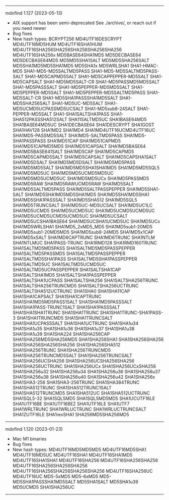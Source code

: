 ------------------------------------------------------------------------------
mdxfind 1.127 (2023-05-13)
- AIX support has been semi-deprecated 
    See ./archive/, or reach out if you need newer
- Bug fixes
- New hash types:
    BCRYPT256
    MD4UTF16DESCRYPT
    MD4UTF16MD5HUM
    MD4UTF16SHA1HUM
    MD4UTF16SHA256SHA256SHA256SHA256SHA256
    MD4UTF16SHA256x
    MD5BASE64SHA1MD5
    MD5DECBASE64
    MD5DECBASE64MD5
    MD5MD5SHA1SALT
    MD5MD5SHA256SALT
    MD5SHA1MD5MD5SHA1MD5
    MD5SHA1x
    MD5WRLSHA1
    SHA1-HMAC-MD5
    SHA1-MD5-MD5SALTMD5PASS
    SHA1-MD5-MD5SALTMD5PASS-SALT
    SHA1-MD5CAPMD5SALT
    SHA1-MD5CAPPEPPER-MD5SALT
    SHA1-MD5CAPSALT
    SHA1-MD5MD5SALT-CR
    SHA1-MD5PASSMD5MD5SALT
    SHA1-MD5PASSSALT
    SHA1-MD5PEPPER-MD5MD5SALT
    SHA1-MD5PEPPER-MD5SALT
    SHA1-MD5PEPPER-MD5SALTMD5PASS
    SHA1-MD5SALT-CR
    SHA1-MD5SHA1PASSSHA1MD5SALT
    SHA1-MD5SHA256SALT
    SHA1-MD5UC-MD5SALT
    SHA1-MD5UCMD5UCPASSMD5UCSALT
    SHA1-MD5sub8-24SALT
    SHA1-PEPPER-MD5SALT
    SHA1-SHA1SALTSHA1PASS
    SHA1-SHA512PASSSHA512SALT
    SHA11SALTMD5UC
    SHA1BASE64MD5
    SHA1BASE64MD5UC
    SHA1DECBASE64
    SHA1DESCRYPT
    SHA1GOST
    SHA1HAV128
    SHA1MD2
    SHA1MD4
    SHA1MD4UTF16UCMD4UTF16UC
    SHA1MD5-PASSMD5SALT
    SHA1MD5-SALTMD5PASS
    SHA1MD5-SHA1PASSPASS
    SHA1MD51CAP
    SHA1MD51CAPMD5
    SHA1MD51CAPMD5MD5
    SHA1MD51CAPSALT
    SHA1MD5BASE64
    SHA1MD5BASE641SALT
    SHA1MD5CAP
    SHA1MD5CAPMD5
    SHA1MD5CAPMD5SALT
    SHA1MD5CAPSALT
    SHA1MD5CAPSHA1SALT
    SHA1MD5DSALT
    SHA1MD5MD5DSALT
    SHA1MD5MD5PASS
    SHA1MD5MD5SALT
    SHA1MD5MD5SHA1SHA1MD5
    SHA1MD5MD5SQL5
    SHA1MD5MD5UC
    SHA1MD5MD5UCMD5MD5UC
    SHA1MD5MD5UCMD5UC
    SHA1MD5MD5UCx
    SHA1MD5PASSMD5
    SHA1MD5RAW
    SHA1MD5RAWUCMD5RAW
    SHA1MD5SALT
    SHA1MD5SALTMD5PASS
    SHA1MD5SALTPASSPEPPER
    SHA1MD5SHA1-SALT
    SHA1MD5SHA1MD5MD5SHA1MD5
    SHA1MD5SHA1MD5SHA1
    SHA1MD5SHA1PASSSALT
    SHA1MD5SHA512
    SHA1MD5SQL5
    SHA1MD5TRUNCSALT
    SHA1MD5UC-MD5UCSALT
    SHA1MD5UC1LC
    SHA1MD5UCMD5
    SHA1MD5UCMD5UC
    SHA1MD5UCMD5UCMD5UC
    SHA1MD5UCMD5UCMD5UCMD5UC
    SHA1MD5UCSALT
    SHA1MD5UCSHA1BASE64
    SHA1MD5UCSHA1UCMD5UC
    SHA1MD5UCx
    SHA1MD5WRLSHA1
    SHA1MD5_2xMD5_MD5
    SHA1MD5sub1-20MD5
    SHA1MD5sub1-20MD5MD5
    SHA1MD5sub8-24MD5
    SHA1MD5x1CAP
    SHA1MD5xSALT
    SHA1MD6CAPTRUNC
    SHA1MD6TRUNC
    SHA1NTLM
    SHA1NTLMUC
    SHA1PASS-TRUNC
    SHA1RMD128
    SHA1RMD160TRUNC
    SHA1SALTMD5MD5PASS
    SHA1SALTMD5MD5PASSPEPPER
    SHA1SALTMD5PASSMD5
    SHA1SALTMD5PASSPEPPER
    SHA1SALTMD5SHA1PASS
    SHA1SALTMD5SHA1PASSPEPPER
    SHA1SALTMD5UC
    SHA1SALTMD5UCMD5UC
    SHA1SALTMD5UCPASSPEPPER
    SHA1SALTSHA1CAP
    SHA1SALTSHA1MD5
    SHA1SALTSHA1PASSPEPPER
    SHA1SALTSHA1UCPASS
    SHA1SALTSHA256
    SHA1SALTSHA256TRUNC
    SHA1SALTSHA256TRUNCMD5
    SHA1SALTSHA256UCTRUNC
    SHA1SALTSHA512UCTRUNC
    SHA1SHA0
    SHA1SHA11CAP
    SHA1SHA1CAPSALT
    SHA1SHA1CAPTRUNC
    SHA1SHA1MD5MD5PASS1SALT
    SHA1SHA1MD5PASSSALT
    SHA1SHA1PASS-TRUNC1SALT
    SHA1SHA1PASSSALT
    SHA1SHA1SHA1TRUNC
    SHA1SHA1TRUNC
    SHA1SHA1TRUNC-SHA1PASS-3
    SHA1SHA1TRUNCMD5
    SHA1SHA1TRUNCSALT
    SHA1SHA1UCPASSSALT
    SHA1SHA1UCTRUNC
    SHA1SHA1u34
    SHA1SHA1u35
    SHA1SHA1u36
    SHA1SHA1u37
    SHA1SHA1u38
    SHA1SHA1u39
    SHA1SHA224
    SHA1SHA256CAP
    SHA1SHA256MD5SHA256MD5
    SHA1SHA256SHA1
    SHA1SHA256SHA256
    SHA1SHA256SHA256SHA256
    SHA1SHA256SHA512
    SHA1SHA256TRUNC
    SHA1SHA256TRUNCMD5
    SHA1SHA256TRUNCMD5SALT
    SHA1SHA256TRUNCSALT
    SHA1SHA256UCSHA256
    SHA1SHA256UCSHA256SHA256
    SHA1SHA256UCTRUNC
    SHA1SHA256UCx
    SHA1SHA256UCxSHA256
    SHA1SHA256u32
    SHA1SHA256u34
    SHA1SHA256u36
    SHA1SHA256u37
    SHA1SHA256u38
    SHA1SHA256u40
    SHA1SHA256u42
    SHA1SHA256x
    SHA1SHA3-256
    SHA1SHA3-256TRUNC
    SHA1SHA384TRUNC
    SHA1SHA512TRUNC
    SHA1SHA512TRUNC1SALT
    SHA1SHA512TRUNCMD5
    SHA1SHA512UC
    SHA1SHA512UCTRUNC
    SHA1SQL5-32
    SHA1SQL5MD5
    SHA1SQL5MD5MD5
    SHA1UCUTF16LE
    SHA1UTF16BE
    SHA1UTF16BEZ
    SHA1UTF16LE
    SHA1UTF7
    SHA1WRLTRUNC
    SHA1WRLUCTRUNC
    SHA1WRLUCTRUNCSALT
    SHA1ZUTF16LE
    SHA1revSHA1
    SHA256MD5SHA256MD5

------------------------------------------------------------------------------
mdxfind 1.120 (2023-01-23)
- Mac M1 binaries
- Bug fixes
- New hash types:
    MD4UTF16MD5MD5MD5
    MD4UTF16MD5SHA1
    MD4UTF16MD5UC
    MD4UTF16SHA1
    MD4UTF16SHA1MD5
    MD4UTF16SHA1SHA1
    MD4UTF16SHA256
    MD4UTF16SHA256SHA256
    MD4UTF16SHA256SHA256SHA256
    MD4UTF16SHA256SHA256SHA256SHA256
    MD4UTF16SHA256UC
    MD4UTF16UC
    MD5-5xMD5
    MD5-6xMD5
    MD5-MD5SHA1PASSSHA1MD5SALT
    MD5SHA1SALT
    MD5SHA1u39
    MD5UCMD5
    SHA1SHA256UC
------------------------------------------------------------------------------
